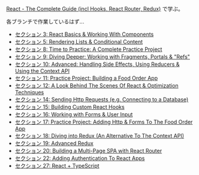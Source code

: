 [React - The Complete Guide (incl Hooks, React Router, Redux)](https://www.udemy.com/course/react-the-complete-guide-incl-redux/) で学ぶ。

各ブランチで作業しているはず...

- [セクション 3: React Basics & Working With Components](https://github.com/kkata/learning-react-complete-guide/tree/03-react-basics-working-with-components)
- [セクション 5: Rendering Lists & Conditional Content](https://github.com/kkata/learning-react-complete-guide/tree/sec05-rendering-list-and-conditional-content)
- [セクション 8: Time to Practice: A Complete Practice Project](https://github.com/kkata/learning-react-complete-guide/tree/sec08-a-complete-practice-project)
- [セクション 9: Diving Deeper: Working with Fragments, Portals & "Refs"](https://github.com/kkata/learning-react-complete-guide/tree/sec09-working-with-fragments-portals-refs)
- [セクション 10: Advanced: Handling Side Effects, Using Reducers & Using the Context API](https://github.com/kkata/learning-react-complete-guide/tree/sec10-handling-side-effects-using-reducers-and-context-api)
- [セクション 11: Practice Project: Building a Food Order App](https://github.com/kkata/learning-react-complete-guide/tree/sec11-building-food-order-app)
- [セクション 12: A Look Behind The Scenes Of React & Optimization Techniques](https://github.com/kkata/learning-react-complete-guide/tree/sec12-look-behind-and-optimization-techniques)
- [セクション 14: Sending Http Requests (e.g. Connecting to a Database)](https://github.com/kkata/learning-react-complete-guide/tree/sec14-sending-http-requests)
- [セクション 15: Building Custom React Hooks](https://github.com/kkata/learning-react-complete-guide/tree/sec15-building-custom-hooks)
- [セクション 16: Working with Forms & User Input](https://github.com/kkata/learning-react-complete-guide/tree/sec16-working-with-forms-and-user-input)
- [セクション 17: Practice Project: Adding Http & Forms To The Food Order App](https://github.com/kkata/learning-react-complete-guide/tree/sec17-practice-adding-http-and-forms-to-food-order-app)
- [セクション 18: Diving into Redux (An Alternative To The Context API)](https://github.com/kkata/learning-react-complete-guide/tree/sec18-diving-into-redux)
- [セクション 19: Advanced Redux](https://github.com/kkata/learning-react-complete-guide/tree/sec19-advanced-redux)
- [セクション 20: Building a Multi-Page SPA with React Router](https://github.com/kkata/learning-react-complete-guide/tree/sec20-building-SPA-with-React-Router)
- [セクション 22: Adding Authentication To React Apps](https://github.com/kkata/learning-react-complete-guide/tree/sec22-adding-authentication)
- [セクション 27: React + TypeScript](https://github.com/kkata/learning-react-complete-guide/tree/sec27-react-typescript)

